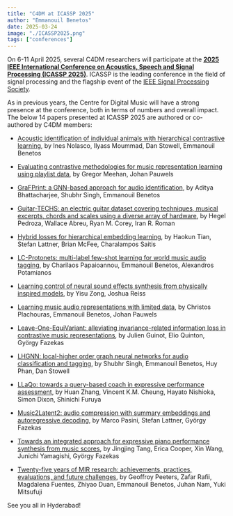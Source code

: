 ```yaml
---
title: "C4DM at ICASSP 2025"
author: "Emmanouil Benetos"
date: 2025-03-24
image: "./ICASSP2025.png"
tags: ["conferences"]
---
```


On 6-11 April 2025, several C4DM researchers will participate at the <b>[2025 IEEE International Conference on Acoustics, Speech and Signal Processing (ICASSP 2025)](https://2025.ieeeicassp.org/)</b>. ICASSP is the leading conference in the field of signal processing and the flagship event of the [IEEE Signal Processing Society](https://signalprocessingsociety.org/).

As in previous years, the Centre for Digital Music will have a strong presence at the conference, both in terms of numbers and overall impact. The below 14 papers presented at ICASSP 2025 are authored or co-authored by C4DM members:

* [Acoustic identification of individual animals with hierarchical contrastive learning](https://ieeexplore.ieee.org/document/10890076/), by Ines Nolasco, Ilyass Moummad, Dan Stowell, Emmanouil Benetos

* [Evaluating contrastive methodologies for music representation learning using playlist data](https://ieeexplore.ieee.org/document/10888157/), by Gregor Meehan, Johan Pauwels

* [GraFPrint: a GNN-based approach for audio identification](https://ieeexplore.ieee.org/document/10888557/), by Aditya Bhattacharjee, Shubhr Singh, Emmanouil Benetos

* [Guitar-TECHS: an electric guitar dataset covering techniques, musical excerpts, chords and scales using a diverse array of hardware](https://ieeexplore.ieee.org/document/10887996/), by Hegel Pedroza, Wallace Abreu, Ryan M. Corey, Iran R. Roman

* [Hybrid losses for hierarchical embedding learning](https://ieeexplore.ieee.org/document/10889639/), by Haokun Tian, Stefan Lattner, Brian McFee, Charalampos Saitis

* [LC-Protonets: multi-label few-shot learning for world music audio tagging](https://ieeexplore.ieee.org/document/10839319), by Charilaos Papaioannou, Emmanouil Benetos, Alexandros Potamianos

* [Learning control of neural sound effects synthesis from physically inspired models](https://ieeexplore.ieee.org/document/10889683/), by Yisu Zong, Joshua Reiss

* [Learning music audio representations with limited data](https://ieeexplore.ieee.org/document/10887766/), by Christos Plachouras, Emmanouil Benetos, Johan Pauwels

* [Leave-One-EquiVariant: alleviating invariance-related information loss in contrastive music representations](https://ieeexplore.ieee.org/document/10890270/), by Julien Guinot, Elio Quinton, György Fazekas

* [LHGNN: local-higher order graph neural networks for audio classification and tagging](https://ieeexplore.ieee.org/document/10890467/), by Shubhr Singh, Emmanouil Benetos, Huy Phan, Dan Stowell

* [LLaQo: towards a query-based coach in expressive performance assessment](https://ieeexplore.ieee.org/document/10890522/), by Huan Zhang, Vincent K.M. Cheung, Hayato Nishioka, Simon Dixon, Shinichi Furuya

* [Music2Latent2: audio compression with summary embeddings and autoregressive decoding](https://ieeexplore.ieee.org/document/10890049/), by Marco Pasini, Stefan Lattner, György Fazekas

* [Towards an integrated approach for expressive piano performance synthesis from music scores](https://ieeexplore.ieee.org/document/10890623/), by Jingjing Tang, Erica Cooper, Xin Wang, Junichi Yamagishi, György Fazekas

* [Twenty-five years of MIR research: achievements, practices, evaluations, and future challenges](https://ieeexplore.ieee.org/document/10888947/), by Geoffroy Peeters, Zafar Rafii, Magdalena Fuentes, Zhiyao Duan, Emmanouil Benetos, Juhan Nam, Yuki Mitsufuji


See you all in Hyderabad!
